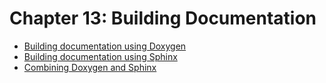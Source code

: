 # Chapter 13: Building Documentation

- [Building documentation using Doxygen](recipe-01/README.md)
- [Building documentation using Sphinx](recipe-02/README.md)
- [Combining Doxygen and Sphinx](recipe-03/README.md)
